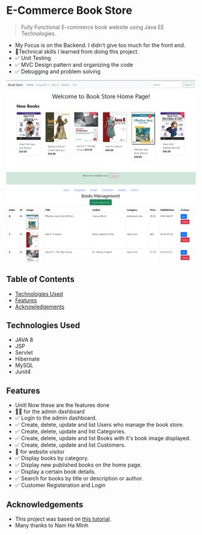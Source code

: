 # E-Commerce Book Store
>  Fully Functional E-commerce book website using Java EE Technologies.
- My Focus is on the Backend. I didn't give too much for the front end.
- 📝Technical skills I learned from doing this project.
- ✅ Unit Testing
- ✅ MVC Design pattern and organizing the code
- ✅ Debugging and problem solving

![bookStoreHome!](images/home.png)
![bookStoreHome!](images/book_list.png)
## Table of Contents
* [Technologies Used](#technologies-used)
* [Features](#features)
* [Acknowledgements](#acknowledgements)

## Technologies Used
- JAVA 8
- JSP
- Servlet
- Hibernate
- MySQL
- Junit4

## Features
- Unitl Now these are the features done
- 👨‍💼 for the admin dashboard
-   ✅ Login to the admin dashboard.
-   ✅ Create, delete, update and list Users who manage the book store.
-   ✅ Create, delete, update and list Categories.
-   ✅ Create, delete, update and list Books with it's book image displayed.
-   ✅ Create, delete, update and list Customers.
- 🧑 for website visitor
-   ✅ Display books by category.
-   ✅ Display new published books on the home page.
-   ✅ Display a certain book details.
-   ✅ Search for books by title or description or author.
-   ✅ Customer Registeration and Login

## Acknowledgements
- This project was based on [this tutorial](https://bit.ly/3NFR3ZC).
- Many thanks to Nam Ha Minh




